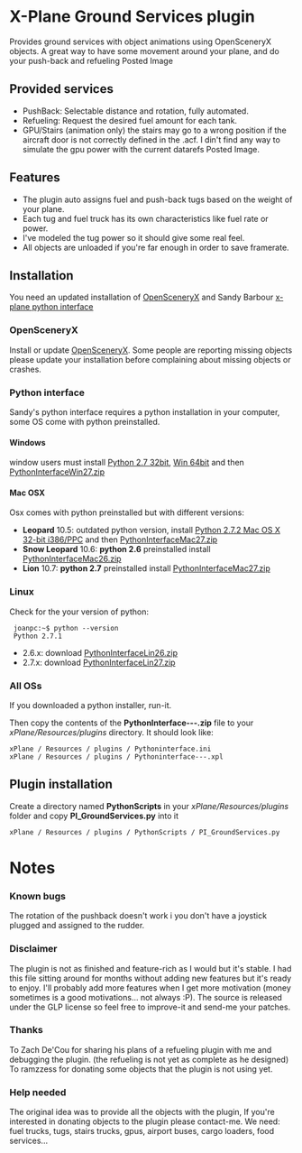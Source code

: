 # X-Plane Ground Services plugin

Provides ground services with object animations using OpenSceneryX objects.
A great way to have some movement around your plane, and do your push-back and refueling Posted Image

## Provided services
 * PushBack: Selectable distance and rotation, fully automated.
 * Refueling: Request the desired fuel amount for each tank.
 * GPU/Stairs (animation only) the stairs may go to a wrong position if the aircraft door is not correctly defined in the .acf. I din't find any way to simulate the gpu power with the current datarefs Posted Image.


## Features
 * The plugin auto assigns fuel and push-back tugs based on the weight of your plane.
 * Each tug and fuel truck has its own characteristics like fuel rate or power.
 * I've modeled the tug power so it should give some real feel.
 * All objects are unloaded if you're far enough in order to save framerate.


## Installation

You need an updated installation of [OpenSceneryX](http://www.opensceneryx.com/) and Sandy Barbour [x-plane python interface](http://www.xpluginsdk.org/python_interface_sdk100_downloads.htm) 

### OpenSceneryX

Install or update [OpenSceneryX](http://www.opensceneryx.com/). Some people are reporting missing objects please update your installation before complaining about missing objects or crashes.

### Python interface

Sandy's python interface requires a python installation in your computer, some OS come with python preinstalled.

#### Windows
window users must install [Python 2.7 32bit](http://www.python.org/ftp/python/2.7.2/python-2.7.2.msi), [Win 64bit](http://www.python.org/ftp/python/2.7.2/python-2.7.2.amd64.msi)
and then [PythonInterfaceWin27.zip](http://www.xpluginsdk.org/downloads/sdk200/PythonInterfaceWin27.zip)

#### Mac OSX 
Osx comes with python preinstalled but with different versions:

 * **Leopard** 10.5:       outdated python version, install [Python 2.7.2 Mac OS X 32-bit i386/PPC](http://www.python.org/ftp/python/2.7.2/python-2.7.2-macosx10.3.dmg) and then [PythonInterfaceMac27.zip](http://www.xpluginsdk.org/downloads/sdk200/PythonInterfaceMac27.zip)
 * **Snow Leopard** 10.6:  **python 2.6** preinstalled install [PythonInterfaceMac26.zip](http://www.xpluginsdk.org/downloads/sdk200/PythonInterfaceMac26.zip)
 * **Lion** 10.7:          **python 2.7** preinstalled install [PythonInterfaceMac27.zip](http://www.xpluginsdk.org/downloads/sdk200/PythonInterfaceMac27.zip)

### Linux
Check for the your version of python:

     joanpc:~$ python --version
     Python 2.7.1

 * 2.6.x: download [PythonInterfaceLin26.zip](http://www.xpluginsdk.org/downloads/sdk200/PythonInterfaceLin26.zip)
 * 2.7.x: download [PythonInterfaceLin27.zip](http://www.xpluginsdk.org/downloads/sdk200/PythonInterfaceLin27.zip)

### All OSs

If you downloaded a python installer, run-it.

Then copy the contents of the **PythonInterface---.zip** file to your *xPlane/Resources/plugins* directory. It should look like:

    xPlane / Resources / plugins / Pythoninterface.ini
    xPlane / Resources / plugins / Pythoninterface---.xpl

## Plugin installation

Create a directory named **PythonScripts** in your *xPlane/Resources/plugins* folder and copy **PI_GroundServices.py** into it

    xPlane / Resources / plugins / PythonScripts / PI_GroundServices.py

# Notes

### Known bugs 
The rotation of the pushback doesn't work i you don't have a joystick plugged and assigned to the rudder.

### Disclaimer
The plugin is not as finished and feature-rich as I would but it's stable. I had this file sitting around for months without adding new features but it's ready to enjoy. I'll probably add more features when I get more motivation (money sometimes is a good motivations... not always :P). The source is released under the GLP license so feel free to improve-it and send-me your patches.

### Thanks
To Zach De'Cou for sharing his plans of a refueling plugin with me and debugging the plugin.
(the refueling is not yet as complete as he designed)
To ramzzess for donating some objects that the plugin is not using yet.

### Help needed
The original idea was to provide all the objects with the plugin, If you're interested in donating objects to the plugin please contact-me.
We need: fuel trucks, tugs, stairs trucks, gpus, airport buses, cargo loaders, food services... 